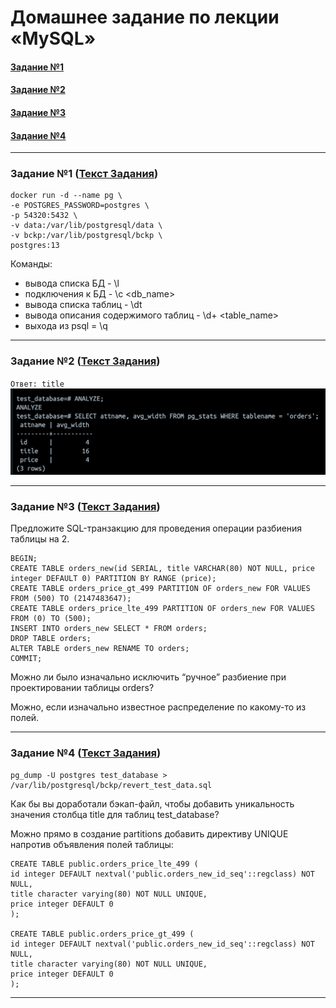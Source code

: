 # Домашнее задание по лекции «MySQL»

#### [Задание №1](#задание-1-текст-задания)
#### [Задание №2](#задание-2-текст-задания)
#### [Задание №3](#задание-3-текст-задания)
#### [Задание №4](#задание-4-текст-задания)

---

### Задание №1 ([Текст Задания](https://github.com/netology-code/bd-dev-homeworks/blob/main/06-db-04-postgresql/README.md#%D0%B7%D0%B0%D0%B4%D0%B0%D1%87%D0%B0-1))

```
docker run -d --name pg \
-e POSTGRES_PASSWORD=postgres \
-p 54320:5432 \
-v data:/var/lib/postgresql/data \
-v bckp:/var/lib/postgresql/bckp \
postgres:13
```

Команды:
* вывода списка БД - \l
* подключения к БД - \c <db_name>
* вывода списка таблиц - \dt
* вывода описания содержимого таблиц - \d+ <table_name>
* выхода из psql = \q


---

### Задание №2 ([Текст Задания](https://github.com/netology-code/bd-dev-homeworks/blob/main/06-db-04-postgresql/README.md#%D0%B7%D0%B0%D0%B4%D0%B0%D1%87%D0%B0-2))

`Ответ: title`
![hw-62-2-1.png](assets%2Fimages%2Fhw-62%2Fhw-62-2-1.png)

---

### Задание №3 ([Текст Задания](https://github.com/netology-code/bd-dev-homeworks/blob/main/06-db-04-postgresql/README.md#%D0%B7%D0%B0%D0%B4%D0%B0%D1%87%D0%B0-3))

Предложите SQL-транзакцию для проведения операции разбиения таблицы на 2.

```postgresql
BEGIN;
CREATE TABLE orders_new(id SERIAL, title VARCHAR(80) NOT NULL, price integer DEFAULT 0) PARTITION BY RANGE (price);
CREATE TABLE orders_price_gt_499 PARTITION OF orders_new FOR VALUES FROM (500) TO (2147483647);
CREATE TABLE orders_price_lte_499 PARTITION OF orders_new FOR VALUES FROM (0) TO (500);
INSERT INTO orders_new SELECT * FROM orders;
DROP TABLE orders;
ALTER TABLE orders_new RENAME TO orders;
COMMIT;
```


Можно ли было изначально исключить “ручное” разбиение при проектировании таблицы orders?

Можно, если изначально известное распределение по какому-то из полей.


---

### Задание №4 ([Текст Задания](https://github.com/netology-code/bd-dev-homeworks/blob/main/06-db-04-postgresql/README.md#%D0%B7%D0%B0%D0%B4%D0%B0%D1%87%D0%B0-4))

```
pg_dump -U postgres test_database > /var/lib/postgresql/bckp/revert_test_data.sql
```

Как бы вы доработали бэкап-файл, чтобы добавить уникальность значения столбца title для таблиц test_database?

Можно прямо в создание partitions добавить директиву UNIQUE напротив объявления полей таблицы:
```postgresql
CREATE TABLE public.orders_price_lte_499 (
id integer DEFAULT nextval('public.orders_new_id_seq'::regclass) NOT NULL,
title character varying(80) NOT NULL UNIQUE,
price integer DEFAULT 0
);

CREATE TABLE public.orders_price_gt_499 (
id integer DEFAULT nextval('public.orders_new_id_seq'::regclass) NOT NULL,
title character varying(80) NOT NULL UNIQUE,
price integer DEFAULT 0
);
```


---
